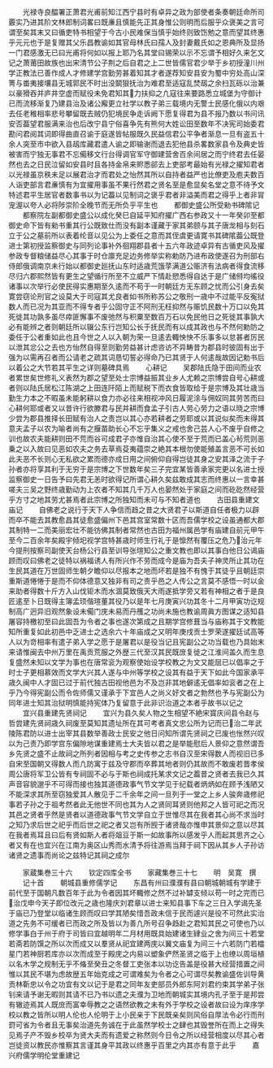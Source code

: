 <!-- { "loadSidebar": true } -->
　　光禄寺良醖署正萧君光甫前知江西宁县时有卓异之政为部使者条奏朝廷命所司覈实乃进其阶文林郎制词畧曰既亷且慎能先正其身惟公则明而后服乎众褒美之言可谓至矣其末又曰循吏特书相望于今古小民难保当慎乎始终则致饬勉之意而望其终惠乎元元也于是复赠其父乐昌教谕如其官母林氏曰孺人及封妻戴氏如之恩典所及显扬一门君感激无已曰光甫将何如以报上耶乃名其堂曰锡荣以示不忘谓予相好久来乞文记之萧莆田故族也出宋清节公子荆之后自君之上二世皆儒官君少举于乡初授潼川州学正教法已善作成人才修建学宫勤劳甚着知其才者遂荐知安县安为蜀中穷处高山深箐与畨夷接壤县无城郭民不时出没鬬狠抚治为难君至适寇乱焚刼之余扫瓦砾以治兼以豪猾吞并庐井空虚而赋役未免君知其力扶抑之凢寇往来要路悉立城堡为守御计已而流移渐复乃建县治及诸公廨更立社学以教子弟三载境内无警士民感化俄以内艰去任老稚相率悲号攀留既去贼仍犯境民争走诉阙下愿复得君为县不报乃数以书问讯安否葢望君服满来治也后改宁县宁俗喜争先有熊何大姓讼田至数年不决宪司始委君勘问君阅其词即得曲直召谕于庭遂皆帖服既久民益信君公平争者渐息一旦有盗五十余人突至市中欲入县刼库藏君遣人谕之即输谢而退去犯他县杀畧数家县令及典史皆被害而宁独无事君不忘僃移文行台得调官军守御建营舍百余间居之而宁终君去任晏然也去之日民泣留如安县时且各持金帛来赆悉郤去上吏部考最始有光禄之擢知君者以光禄虽京秩未足以展君治才而君处之怡然其所以自持者益严也比僚吏及庖夫数百人诣吏部言君亷慎有为宜擢用事虽不果行然君之贤名至是愈显矣名堂之意不待予文特述君平生居官者数事书以为记葢以见制词之褒乎君者非溢美而君之得乎上者非冐宠渥以夸人必将陟崇阶全晚节而无所负乎平生也
　　都御史盛公所受勑书碑隂记
　　都察院左副都御史盛公以成化癸巳自延平知府擢广西右参政又十一年癸卯至都御史命下皆有勑书重其行公既致仕而没有副本谨藏于家其弟颐与其子唐龙相与刻石立于公之墓前所以表着纶音以见公为上委任之意而其侄虞更请寛书其碑隂葢公既登进士第初授监察御史与同列论事补外徊翔郡县者十五六年政迹卓异有古循吏风及擢参政专督粮储益尽心其事于时仓廪充足边务修举实称勅防乃进布政使遂召为刑部右侍郎俄调南京未行始以都御史廵抚山东时适歳荒饿莩满道公赈济有法病者得食流移尽归六郡熙然皆有更生之望循行所至不立威严下情赴愬悉得自达于是广储偫均徭役诸事以次举行必使民得实惠期至久逺而不苟于一时朝廷方无东顾之忧而公引身去矣寛尝窃论刑官之设莫大于司寇其尤良者如书所称苏公之敬刑一歳中不过能平反寃狱数人而已况为其亚而不得专者乎公固守正不阿刑无枉抑然与赈饥民数十万口以免其死徙其功孰多虽尽瘁匪懈事不废弛然与积粟至数百万石以免民他日之死徙其事孰大必有能辨之者则朝廷所以辍公东行岂知公长于抚民而有以成其政也与不然何勅防之委任于公者重如此也且今世之人以入朝为荣一旦逺去輙怏怏不乐事多以怠甚者厉民以泄其忿公之去也方怡然自得至则勤劳益甚计虑咨访不异畴昔为郡县时彼固有出于强为以需再召者而公请老之疏其词恳切誓必得命乃已其贤于人何逺哉故因记勅书后以着公之大节若其平生之详则墓碑具焉
　　心耕记
　　吴郡陆氏隐于田间而业农者累世矣世修礼义表然为郡之望至处士宗博益振其业乡人尤赖之宗博尝自号心耕或者则以陆氏居松江陈湖之上田连阡陌上而赋税下而衣食皆取给于是宗博及其壮歳当勤生力本之不暇虽未能躬耕以食力亦必往来相视冲风日履泥涂与佣奴同其劳苦而曰心耕何耶或者又以昔许行欲滕君与民并耕而食孟子引古人劳心劳力之语以晓之宗博少尝为郡县推择长田赋有治人之责岂以其心亦若耕者之劳耶或以其说似矣而未得其意夫孟子以农为喻者尚有之揠苗助长心不忘乎集义之戒也舍己芸人心不废乎自修之训也故农夫能耕则田不荒而谷可成君子亦惟自治其心使不至于荒而已盖心茍荒则恶乗之以入故曰见恶如农夫之务去草焉芟夷蕴崇之絶其本根勿使能殖盖言恶不可长如此夫恶不长则心无私欲之累而德亦成日用之间俯仰自得岂徒其身之安其泽之流于子孙者亦将享其利于无穷于是宗博之下世数年矣三子完宜某皆善承家完更以名进士授监察御史一日告予曰先君无恙时欲得记所谓心耕久矣兹敢成其志而终惠以一言幸甚嗟夫三吴之野终歳勤动为上农者不知其几千万人也晏然处于家庭之间而矻矻然经营乎方寸之地其劳尤甚焉者此宗博之所独知而未可与不知者道也
　　古田县重建文庙记
　　自佛老之说行于天下人争信而趋之昔之大贤君子以斯道自任者极力以辟而卒不能去其教愈昌其徒愈盛偏州下邑其宫室常数十区而吾儒学校之设虽通都大郡其制特一二而美丽宏壮不能彷佛其制者常然也古田为福州属邑学有庙建自前元甲午至今二百余年矣殿宇倾圯视学宫特甚歳时师生行礼于是懔然有覆压之危乃治元年今提刑按察司副使天台杨公行县至训导张瑄知公之重文教也即以其事白他日公谒庙顾而叹曰佛老之徒特以祸福诱人有所兴作不劳而成今是庙为吾夫子神灵所止其功在生民其道在万世固师生朝夕瞻仰以尽报本之地而坏若是独不有愧于其徒乎且朝廷崇重斯道惓惓于是而不仰体德意又独非有司之责乎邑之人传公之言莫不感悟一时以金来助者得数十斤方入山伐钜木而水涸莫致俄天大雨遂抵学旁又若有神相之者于是良匠逺至卜日既得主簿孟顼偕瑄董其役乃以是年七月庚寅兴功其冬十二月甲寅功讫规制高广迥异旧观然象设未僃门庑未易而丹雘之功尚未施也教谕周眞方图谋之适知县屠容持檄初至曰此固吾为令者之事也遂次第成之且期学宫修葺当与庙称其于文教能知所重复如此初邑中乏进士之选余六十年庙成之又明年庚戌贡士罗荣遂擢廷试高等人以为竒相率有遣子弟入学之愿于是屠君以是役当记且宪副公之功当载也乃具始末来请惟闽去中州万里在禹贡荒服之外歴三代至汉其民既庻复徙之江淮间盖久而生息复盛然未知以文学为事也在唐常衮为观察使始设学校教之为文又能屈已以倡率之于时士子更相慕效而文学大兴其人遂与中州等学校之设其有益于天下如此今国家承平歳久闽中人才固已过于前代独古田视他邑为不及岂非其地僻逺无倡率如衮者之在上乎乃今得宪副公而令佐师儒又谨承于下宜邑人之尚义好文者之勃然也予与宪副公为同年进士知其治狱明慎能持宪体乃复留意于此非识治道之本者乎故书以记之
　　宜兴县重建先贤祠记
　　宜兴为县久矣人物之生相望不絶宋寳庆间县令赵与哲尝建先贤祠歳久祠废至莫知其遗址所在其可考者真文忠公所为记而已治二年武陵陈君防以进士出宰其县数举善政士民安之他日问知所谓先贤祠之已废也怅然兴叹以为己责乃即学宫东偏隙地谋重建焉士大夫皆以君之是举能慰后人景仰之意然谓吾乡先贤之盛不止故祠之所列者因相与考之史传参之志书自汉至宋得数人而视旧已多自宋至国朝又得数人而凢防寓于兹及守郡而卒葬其地者则仍其故而不敢废若晋孝侯周公唐将军卫公皆有专祠固不必与于斯也祠成托某求文记之葢昔之贤者去我已久其声音容貌邈乎不可得而接也独其道德政事气节文学见于纪载者炳炳如在顾予浅陋又不能深求其所至窃独爱其人散见于二千余年之间一旦列于一堂之上乡人骏奔歳修祀事若子孙之于祖考然者此无他世不同也其为人之贤同耳贤则他邦之人皆可祀之而况其邑之贤者乎然是贤者以道德政事气节文学自立于世惟尽其在我者其心尚不求当时之知乃求后世之祀乎而后世之祀之者又岂有所觊于诸贤哉亦惟申其景仰之意以尽其在我者焉耳且曰后有贤如斯人者将爼豆于斯一如故事所以感发乎人而起其思齐之心者又有在也宜兴在江南为奥区山秀而水清予将往游焉当拜于祠下因从其乡人子孙访诸贤之遗事而尚论之兹特记其祠之成尔













　　家蔵集巻三十六
　　钦定四库全书
　　家藏集巻三十七
　　明　吴寛　撰
　　记十首
　　朝城县重修儒学记
　　东昌有州曰濮濮有县曰朝城朝城有学建于前代至于国朝凡数百年于此为令者因其坏輙修之然不过补罅支倾以苟一时之完而已治戊申今天子即位改元之歳也隆庆刘君章以进士来知县事下车之三日入学谒先圣于庙已乃登堂以临诸生顾而叹曰学其陋矣惜吾政未信于民而遽兴是役不可然此实治道之先务不可缓者已而政之所及皆以为善凢所号召争趋赴之君知其民之可使也乃以修学事白于州于府于司皆曰宜越明年二月材用既具始建诸生肄业之舍为间三十若堂若斋若防馔之所以次而成又以羣贤从祀宜建两庑以翼文庙复为间三十六若防门若櫺星门若神厨若库亦以次而成至于殿庑之内易以塑象俨然圣贤之临于上也缭以周垣植以名木学之规制无乎不偹至癸丑之冬督工吏张本以功讫告盖是役甚大经营措置之间惟以其民不堪为虑故歴五年始克成之可谓难矣为令者之心可谓尽矣教谕盛佐训导黄贡林靳忠以令之功宜有文以记于是君之同年友吏部员外郎东阿刘君约束其学弟子张钊来请予谢无暇则其请不已乃书以遗之夫濮为卫地而朝城实其境内孔子至于是邦尝有辙迹焉其人既庻而富幸辱教之之语然欲教之未有外于学校之设者故曰设为庠序学校以教之皆所以明人伦也人伦明于上小民亲于下民既亲矣则风俗自厚法令必行而刑罸可省为令者且无事矣治道先务诚在于此虽然学校士之肆也其毁誉所在而上之得失见焉子产不毁乡校卒为贤大夫而有遗爱之称然则今日令之所以经营相度以尽其心者岂徒资以教民亦惟察其言谨其身平其政以终惠乎百里之内其亦有意于此乎
　　嘉兴府儒学明伦堂重建记
